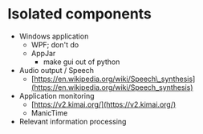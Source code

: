 # Isolated components



* Windows application
  * WPF; don't do
  * AppJar
    * make gui out of python
* Audio output / Speech
  * [https://en.wikipedia.org/wiki/Speech\_synthesis](https://en.wikipedia.org/wiki/Speech_synthesis)
* Application monitoring
  * [https://v2.kimai.org/](https://v2.kimai.org/)
  * ManicTime
* Relevant information processing

